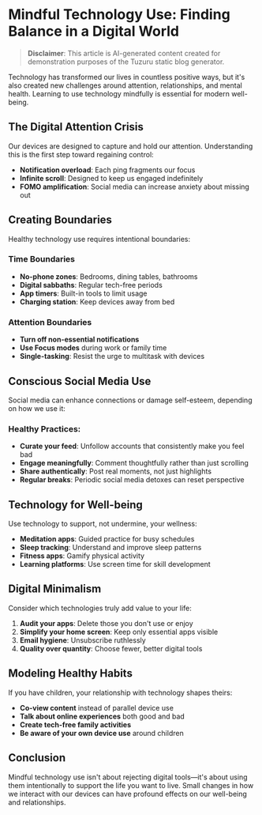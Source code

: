 # Mindful Technology Use: Finding Balance in a Digital World

> **Disclaimer**: This article is AI-generated content created for demonstration purposes of the Tuzuru static blog generator.

Technology has transformed our lives in countless positive ways, but it's also created new challenges around attention, relationships, and mental health. Learning to use technology mindfully is essential for modern well-being.

## The Digital Attention Crisis

Our devices are designed to capture and hold our attention. Understanding this is the first step toward regaining control:

- **Notification overload**: Each ping fragments our focus
- **Infinite scroll**: Designed to keep us engaged indefinitely
- **FOMO amplification**: Social media can increase anxiety about missing out

## Creating Boundaries

Healthy technology use requires intentional boundaries:

### Time Boundaries
- **No-phone zones**: Bedrooms, dining tables, bathrooms
- **Digital sabbaths**: Regular tech-free periods
- **App timers**: Built-in tools to limit usage
- **Charging station**: Keep devices away from bed

### Attention Boundaries
- **Turn off non-essential notifications**
- **Use Focus modes** during work or family time
- **Single-tasking**: Resist the urge to multitask with devices

## Conscious Social Media Use

Social media can enhance connections or damage self-esteem, depending on how we use it:

### Healthy Practices:
- **Curate your feed**: Unfollow accounts that consistently make you feel bad
- **Engage meaningfully**: Comment thoughtfully rather than just scrolling
- **Share authentically**: Post real moments, not just highlights
- **Regular breaks**: Periodic social media detoxes can reset perspective

## Technology for Well-being

Use technology to support, not undermine, your wellness:

- **Meditation apps**: Guided practice for busy schedules
- **Sleep tracking**: Understand and improve sleep patterns
- **Fitness apps**: Gamify physical activity
- **Learning platforms**: Use screen time for skill development

## Digital Minimalism

Consider which technologies truly add value to your life:

1. **Audit your apps**: Delete those you don't use or enjoy
2. **Simplify your home screen**: Keep only essential apps visible
3. **Email hygiene**: Unsubscribe ruthlessly
4. **Quality over quantity**: Choose fewer, better digital tools

## Modeling Healthy Habits

If you have children, your relationship with technology shapes theirs:

- **Co-view content** instead of parallel device use
- **Talk about online experiences** both good and bad
- **Create tech-free family activities**
- **Be aware of your own device use** around children

## Conclusion

Mindful technology use isn't about rejecting digital tools—it's about using them intentionally to support the life you want to live. Small changes in how we interact with our devices can have profound effects on our well-being and relationships.